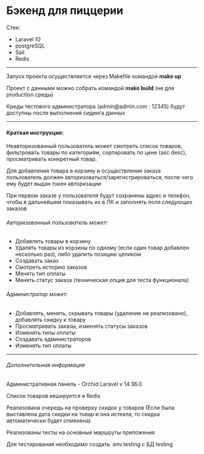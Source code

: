 <h1>Бэкенд для пиццерии</h1>
<p>Стек:</p>
<ul>
    <li>Laravel 10</li>
    <li>postgreSQL</li>
    <li>Sail</li>
    <li>Redis</li>
</ul>
<hr>
<p>Запуск проекта осуществляется через Makefile командой <strong>make up</strong></p>
<p>Проект с данными можно собрать командой <strong>make build</strong> (не для production среды)</p>
<p>Креды тестового администратора (admin@admin.com : 12345) будут доступны после выполнения сидинга данных</p>
<hr>
<h4>Краткая инструкция:</h4>
<p>Неавторизованный пользователь может смотреть список товаров, фильтровать товары по категориям, сортировать по цене (asc desc),
просматривать конкретный товар.</p>
<p>Для добавления товара в корзину и осуществления заказа пользователь должен авторизоваться/зарегистрироваться,
после чего ему будет выдан токен авторизации</p>
<p>При первом заказе у пользователя будут сохранены адрес и телефон, чтобы в дальнейшем показывать их в ЛК и заполнять поля следующих заказов</p>

<h6>Авторизованный пользователь может:</h6>
<ul>
    <li>Добавлять товары в корзину</li>
    <li>Удалять товары из корзины по одному (если один товар добавлен несколько раз), либо удалить позицию целиком</li>
    <li>Создавать заказ</li>
    <li>Смотреть историю заказов</li>
    <li>Менять тип оплаты</li>
    <li>Менять статус заказа (техническая опция для теста функционала)</li>
</ul>
<h6>Администратор может:</h6>
<ul>
    <li>Добавлять, менять, скрывать товары (удаление не реализовано), добавлять скидку к товару</li>
    <li>Просматривать заказы, изменять статусы заказов</li>
    <li>Изменять типы оплаты</li>
    <li>Создавать администраторов</li>
    <li>Изменять тип оплаты</li>
</ul>

<hr>

<h6>Дополнительная информация</h6>
<p>Административная панель - Orchid Laravel v 14.36.0</p>
<p>Список товаров кешируется в Redis</p>
<p>Реализована очередь на проверку скидок у товаров (Если была выставлена дата скидки на товар и она истекла, то скидка автоматически будет отменена)</p>
<p>Реализованы тесты на основные маршруты приложения</p>
<p>Для тестирования необходимо создать .env.testing с БД testing</p>
